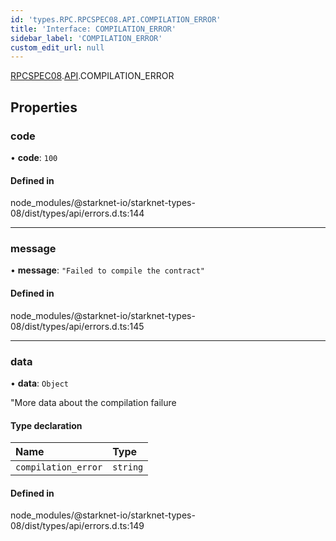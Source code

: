 ```yaml
---
id: 'types.RPC.RPCSPEC08.API.COMPILATION_ERROR'
title: 'Interface: COMPILATION_ERROR'
sidebar_label: 'COMPILATION_ERROR'
custom_edit_url: null
---
```


[RPCSPEC08](../namespaces/types.RPC.RPCSPEC08.md).[API](../namespaces/types.RPC.RPCSPEC08.API.md).COMPILATION_ERROR

## Properties

### code

• **code**: `100`

#### Defined in

node_modules/@starknet-io/starknet-types-08/dist/types/api/errors.d.ts:144

---

### message

• **message**: `"Failed to compile the contract"`

#### Defined in

node_modules/@starknet-io/starknet-types-08/dist/types/api/errors.d.ts:145

---

### data

• **data**: `Object`

"More data about the compilation failure

#### Type declaration

| Name                | Type     |
| :------------------ | :------- |
| `compilation_error` | `string` |

#### Defined in

node_modules/@starknet-io/starknet-types-08/dist/types/api/errors.d.ts:149
